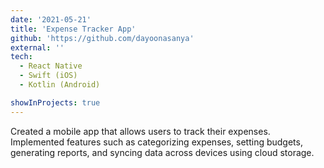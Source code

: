 ```yaml
---
date: '2021-05-21'
title: 'Expense Tracker App'
github: 'https://github.com/dayoonasanya'
external: ''
tech:
  - React Native 
  - Swift (iOS)
  - Kotlin (Android)

showInProjects: true
---
```


Created a mobile app that allows users to track their expenses. Implemented features such as categorizing expenses, setting budgets, generating reports, and syncing data across devices using cloud storage.
